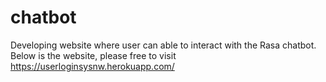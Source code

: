 # chatbot
Developing website where user can able to interact with the Rasa chatbot.
Below is the website, please free to visit
https://userloginsysnw.herokuapp.com/
